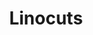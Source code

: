 ---
title: "Linocuts"
display_title: true
permalink: /printmaking/linocuts/
gallery_date:
frontpage: false
homepage_description_markdown: 
display_image: true
main_image_path: '/assets/images/5414b7a2dcb8b.jpg'
main_image_caption:
thumb_crop: true
display_thumb_title: true
images:
  - image_path: '/assets/images/5414b7a2dcb8b.jpg'
    image_title: "Canalnight"
    image_description: 
  - image_path: '/assets/images/5414b7eacd6c6.jpg'
    image_title: "Canalupsidedown"
    image_description: 
  - image_path: '/assets/images/4fa16e4d94f77.jpg'
    image_title: "Isis Lock, Oxford Canal"
    image_description: "Linocut - 15 x 21cm"
  - image_path: '/assets/images/4fa17275be8a3.jpg'
    image_title: "219 Lift Bridge,  Oxford Canal"
    image_description: "Linocut - 20 x 21 cm"
  - image_path: '/assets/images/4fa19b87cfeab.jpg'
    image_title: "Bridge 243, Isis Lock, Oxford Canal"
    image_description: "Linocut - 15 x 21cm"  
archive: false
_options:
  image_path:
    width: 1200
    height: 1200
    resize_style: contain
    mime_type: image/jpeg
  main_image_path:
    width: 1200
    height: 800
    resize_style: contain
    mime_type: image/jpeg
_comments:
  title: Gallery title
  permalink: Be careful editing this
  main_image_path: Image used to represent your gallery
  images: Add and edit your gallery images here
  image_description: Might only be shown in the close up of an image
  archive: Not used yet!
  frontpage: Show this gallery on the homepage
  homepage_description_markdown: Text used on homepage if shown
---
